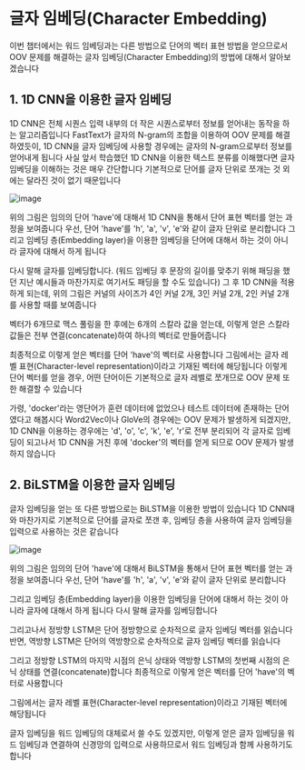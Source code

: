 # 글자 임베딩(Character Embedding)

이번 챕터에서는 워드 임베딩과는 다른 방법으로 단어의 벡터 표현 방법을 얻으므로서 OOV 문제를 해결하는 글자 임베딩(Character Embedding)의 방법에 대해서 알아보겠습니다

## 1. 1D CNN을 이용한 글자 임베딩 

1D CNN은 전체 시퀀스 입력 내부의 더 작은 시퀀스로부터 정보를 얻어내는 동작을 하는 알고리즘입니다
FastText가 글자의 N-gram의 조합을 이용하여 OOV 문제를 해결하였듯이, 1D CNN을 글자 임베딩에 사용할 경우에는 글자의 N-gram으로부터 정보를 얻어내게 됩니다 사실 앞서 학습했던 1D CNN을 이용한 텍스트 분류를 이해했다면 글자 임베딩을 이해하는 것은 매우 간단합니다 기본적으로 단어를 글자 단위로 쪼개는 것 외에는 달라진 것이 없기 때문입니다

![image](https://user-images.githubusercontent.com/80239748/136754487-a6ac87b9-5b32-4b8c-8fbb-28a35d6d6f68.png)

위의 그림은 임의의 단어 'have'에 대해서 1D CNN을 통해서 단어 표현 벡터를 얻는 과정을 보여줍니다 우선, 단어 'have'를 'h', 'a', 'v', 'e'와 같이 글자 단위로 분리합니다 그리고 임베딩 층(Embedding layer)을 이용한 임베딩을 단어에 대해서 하는 것이 아니라 글자에 대해서 하게 됩니다

다시 말해 글자를 임베딩합니다. (워드 임베딩 후 문장의 길이를 맞추기 위해 패딩을 했던 지난 예시들과 마찬가지로 여기서도 패딩을 할 수도 있습니다) 그 후 1D CNN을 적용하게 되는데, 위의 그림은 커널의 사이즈가 4인 커널 2개, 3인 커널 2개, 2인 커널 2개를 사용할 때를 보여줍니다

벡터가 6개므로 맥스 풀링을 한 후에는 6개의 스칼라 값을 얻는데, 이렇게 얻은 스칼라값들은 전부 연결(concatenate)하여 하나의 벡터로 만들어줍니다

최종적으로 이렇게 얻은 벡터를 단어 'have'의 벡터로 사용합니다 그림에서는 글자 레벨 표현(Character-level representation)이라고 기재된 벡터에 해당됩니다 이렇게 단어 벡터를 얻을 경우, 어떤 단어이든 기본적으로 글자 레벨로 쪼개므로 OOV 문제 또한 해결할 수 있습니다 

가령, 'docker'라는 영단어가 훈련 데이터에 없었으나 테스트 데이터에 존재하는 단어였다고 해봅시다 Word2Vec이나 GloVe의 경우에는 OOV 문제가 발생하게 되겠지만, 1D CNN을 이용하는 경우에는 'd', 'o', 'c', 'k', 'e', 'r'로 전부 분리되어 각 글자로 임베딩이 되고나서 1D CNN을 거친 후에 'docker'의 벡터를 얻게 되므로 OOV 문제가 발생하지 않습니다


## 2. BiLSTM을 이용한 글자 임베딩 

글자 임베딩을 얻는 또 다른 방법으로는 BiLSTM을 이용한 방법이 있습니다 1D CNN때와 마찬가지로 기본적으로 단어를 글자로 쪼갠 후, 임베딩 층을 사용하여 글자 임베딩을 입력으로 사용하는 것은 같습니다 

![image](https://user-images.githubusercontent.com/80239748/136943688-2d0d7131-096c-4c76-b21f-4752fffbf478.png)


위의 그림은 임의의 단어 'have'에 대해서 BiLSTM을 통해서 단어 표현 벡터를 얻는 과정을 보여줍니다 우선, 단어 'have'를 'h', 'a', 'v', 'e'와 같이 글자 단위로 분리합니다 

그리고 임베딩 층(Embedding layer)을 이용한 임베딩을 단어에 대해서 하는 것이 아니라 글자에 대해서 하게 됩니다 다시 말해 글자를 임베딩합니다 

그리고나서 정방향 LSTM은 단어 정방향으로 순차적으로 글자 임베딩 벡터를 읽습니다 
반면, 역방향 LSTM은 단어의 역방향으로 순차적으로 글자 임베딩 벡터를 읽습니다 

그리고 정방향 LSTM의 마지막 시점의 은닉 상태와 역방향 LSTM의 첫번째 시점의 은닉 상태를 연결(concatenate)합니다 최종적으로 이렇게 얻은 벡터를 단어 'have'의 벡터로 사용합니다 

그림에서는 글자 레벨 표현(Character-level representation)이라고 기재된 벡터에 해당됩니다 

글자 임베딩을 워드 임베딩의 대체로서 쓸 수도 있겠지만, 이렇게 얻은 글자 임베딩을 워드 임베딩과 연결하여 신경망의 입력으로 사용하므로서 워드 임베딩과 함께 사용하기도 합니다
